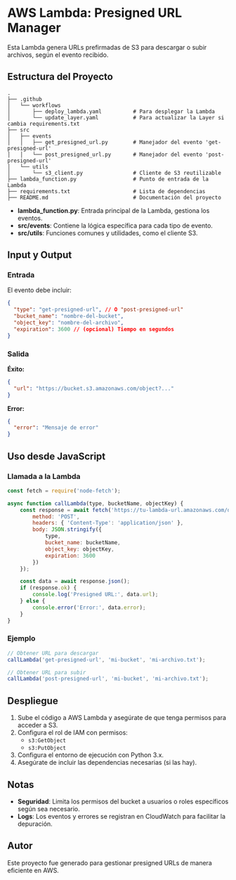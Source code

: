 
# AWS Lambda: Presigned URL Manager

Esta Lambda genera URLs prefirmadas de S3 para descargar o subir archivos, según el evento recibido.

## Estructura del Proyecto

```plaintext
.
├── .github
│   └── workflows
│       ├── deploy_lambda.yaml          # Para desplegar la Lambda
│       └── update_layer.yaml           # Para actualizar la Layer si cambia requirements.txt
├── src
│   ├── events
│   │   ├── get_presigned_url.py        # Manejador del evento 'get-presigned-url'
│   │   └── post_presigned_url.py       # Manejador del evento 'post-presigned-url'
│   └── utils
│       └── s3_client.py                # Cliente de S3 reutilizable
├── lambda_function.py                  # Punto de entrada de la Lambda
├── requirements.txt                    # Lista de dependencias
├── README.md                           # Documentación del proyecto

```

- **lambda_function.py**: Entrada principal de la Lambda, gestiona los eventos.
- **src/events**: Contiene la lógica específica para cada tipo de evento.
- **src/utils**: Funciones comunes y utilidades, como el cliente S3.

## Input y Output

### Entrada
El evento debe incluir:

```json
{
  "type": "get-presigned-url", // O "post-presigned-url"
  "bucket_name": "nombre-del-bucket",
  "object_key": "nombre-del-archivo",
  "expiration": 3600 // (opcional) Tiempo en segundos
}
```

### Salida

**Éxito:**
```json
{
  "url": "https://bucket.s3.amazonaws.com/object?..."
}
```

**Error:**
```json
{
  "error": "Mensaje de error"
}
```

## Uso desde JavaScript

### Llamada a la Lambda

```javascript
const fetch = require('node-fetch');

async function callLambda(type, bucketName, objectKey) {
    const response = await fetch('https://tu-lambda-url.amazonaws.com/default/PresignedURLManager', {
        method: 'POST',
        headers: { 'Content-Type': 'application/json' },
        body: JSON.stringify({
            type,
            bucket_name: bucketName,
            object_key: objectKey,
            expiration: 3600
        })
    });

    const data = await response.json();
    if (response.ok) {
        console.log('Presigned URL:', data.url);
    } else {
        console.error('Error:', data.error);
    }
}
```

### Ejemplo

```javascript
// Obtener URL para descargar
callLambda('get-presigned-url', 'mi-bucket', 'mi-archivo.txt');

// Obtener URL para subir
callLambda('post-presigned-url', 'mi-bucket', 'mi-archivo.txt');
```

## Despliegue

1. Sube el código a AWS Lambda y asegúrate de que tenga permisos para acceder a S3.
2. Configura el rol de IAM con permisos:
   - `s3:GetObject`
   - `s3:PutObject`
3. Configura el entorno de ejecución con Python 3.x.
4. Asegúrate de incluir las dependencias necesarias (si las hay).

## Notas

- **Seguridad**: Limita los permisos del bucket a usuarios o roles específicos según sea necesario.
- **Logs**: Los eventos y errores se registran en CloudWatch para facilitar la depuración.

## Autor

Este proyecto fue generado para gestionar presigned URLs de manera eficiente en AWS.

